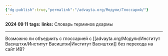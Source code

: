```yaml
---
{"dg-publish":true,"permalink":"/advayta.org/Модули/Глоссарий/"}
---
```


**2024 09 11**
**tags:**
**links:** 
Словарь терминов дхармы

---
Возможно ли объедиить с глоссарией с [[advayta.org/Модули/Институт Васиштхи/Институт Васиштхи\|Институт Васиштхи]] без перехода на сайт ИВ?
